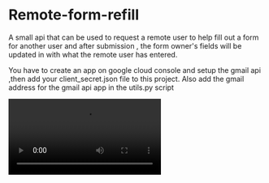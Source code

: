 # Remote-form-refill
A small api that can be used to request a remote user to help fill out a form for another user and after submission , the form owner's fields will be updated in with what the remote user has entered.

You have to create an app on google cloud console and setup the gmail api ,then add your client_secret.json file to this project. 
Also add the gmail address for the gmail api app in the utils.py script

<video src="https://youtu.be/agl7OayLk0I"></video>
